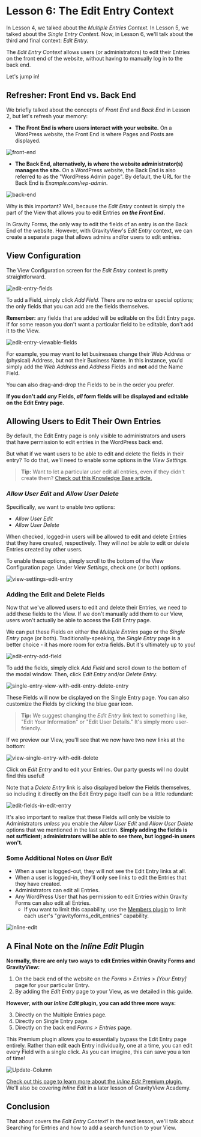 # Lesson 6: The Edit Entry Context

In Lesson 4, we talked about the *Multiple Entries Context.* In Lesson 5, we talked about the *Single Entry Context.* Now, in Lesson 6, we'll talk about the third and final context: *Edit Entry.*

The *Edit Entry Context* allows users (or administrators) to edit their Entries on the front end of the website, without having to manually log in to the back end.

Let's jump in!

## Refresher: Front End vs. Back End

We briefly talked about the concepts of *Front End* and *Back End* in Lesson 2, but let's refresh your memory:

- **The Front End is where users interact with your website.** On a WordPress website, the Front End is where Pages and Posts are displayed.

  

![front-end](./images/front-end.png)



- **The Back End, alternatively, is where the website administrator(s) manages the site.** On a WordPress website, the Back End is also referred to as the "WordPress Admin page". By default, the URL for the Back End is *Example.com/wp-admin*.

  

![back-end](./images/back-end.png)



Why is this important? Well, because the *Edit Entry* context is simply the part of the View that allows you to edit Entries ***on the Front End*.**

In Gravity Forms, the only way to edit the fields of an entry is on the Back End of the website. However, with GravityView's *Edit Entry* context, we can create a separate page that allows admins and/or users to edit entries.

## View Configuration

The View Configuration screen for the *Edit Entry* context is pretty straightforward.

![edit-entry-fields](./images/edit-entry-fields.png)

To add a Field, simply click *Add Field.* There are no extra or special options; the only fields that you can add are the fields themselves. 

**Remember:** any fields that are added will be editable on the Edit Entry page. If for some reason you don't want a particular field to be editable, don't add it to the View. 

![edit-entry-viewable-fields](./images/edit-entry-viewable-fields.png)

For example, you may want to let businesses change their Web Address or (physical) Address, but not their Business Name. In this instance, you'd simply add the *Web Address* and *Address* Fields and **not** add the Name Field. 

You can also drag-and-drop the Fields to be in the order you prefer.

**If you don't add *any* Fields, *all* form fields will be displayed and editable on the Edit Entry page.**



## Allowing Users to Edit Their Own Entries

By default, the Edit Entry page is only visible to administrators and users that have permission to edit entries in the WordPress back end.

But what if we want users to be able to edit and delete the fields in their entry? To do that, we'll need to enable some options in the *View Settings.*

> **Tip:** Want to let a particular user edit all entries, even if they didn't create them? [Check out this Knowledge Base article.](https://docs.gravityview.co/article/261-allowing-any-and-all-logged-in-user-to-edit-entries)



### *Allow User Edit* and *Allow User Delete*

Specifically, we want to enable two options:

- *Allow User Edit*
- *Allow User Delete*

When checked, logged-in users will be allowed to edit and delete Entries that they have created, respectively. They will *not* be able to edit or delete Entries created by other users.

To enable these options, simply scroll to the bottom of the View Configuration page. Under *View Settings*, check one (or both) options.



![view-settings-edit-entry](./images/view-settings-edit-entry.png)



### Adding the Edit and Delete Fields

Now that we've allowed users to edit and delete their Entries, we need to add these fields to the View. If we don't manually add them to our View, users won't actually be able to access the Edit Entry page.

We can put these Fields on either the *Multiple Entries* page or the *Single Entry* page (or both). Traditionally-speaking, the *Single Entry* page is a better choice - it has more room for extra fields. But it's ultimately up to you!



![edit-entry-add-field](./images/edit-entry-add-field.png)



To add the fields, simply click *Add Field* and scroll down to the bottom of the modal window. Then, click *Edit Entry* and/or *Delete Entry.*

![single-entry-view-with-edit-entry-delete-entry](./images/single-entry-view-with-edit-entry-delete-entry.png)

These Fields will now be displayed on the Single Entry page. You can also customize the Fields by clicking the blue gear icon.

> **Tip:** We suggest changing the *Edit Entry* link text to something like, "Edit Your Information" or "Edit User Details." It's simply more user-friendly.

If we preview our View, you'll see that we now have two new links at the bottom:

![view-single-entry-with-edit-delete](/Users/gravityview/Dropbox/GravityView/Academy/Book/book-academy/gitbook/view-single-entry-with-edit-delete.png)

Click on *Edit Entry* and to edit your Entries. Our party guests will no doubt find this useful!

Note that a *Delete Entry* link is also displayed below the Fields themselves, so including it directly on the Edit Entry page itself can be a little redundant:

![edit-fields-in-edit-entry](./images/edit-fields-in-edit-entry.png)

It's also important to realize that these Fields will only be visible to Administrators *unless* you enable the *Allow User Edit* and *Allow User Delete* options that we mentioned in the last section. **Simply adding the fields is not sufficient; administrators will be able to see them, but logged-in users won't.**

### Some Additional Notes on *User Edit*

- When a user is logged-out, they will not see the Edit Entry links at all.
- When a user is logged-in, they'll only see links to edit the Entries that they have created.
- Administrators can edit all Entries. 
- Any WordPress User that has permission to edit Entries within Gravity Forms can also edit all Entries.
  - If you want to limit this capability, use the [Members plugin](http://wordpress.org/plugins/members/) to limit each user's "gravityforms_edit_entries" capability.



![inline-edit](./images/inline-edit.png)



## A Final Note on the *Inline Edit* Plugin

**Normally, there are only two ways to edit Entries within Gravity Forms and GravityView:**

1. On the back end of the website on the *Forms > Entries > [Your Entry]* page for your particular Entry.
2. By adding the *Edit Entry* page to your View, as we detailed in this guide.

**However, with our *Inline Edit* plugin, you can add three more ways:** 

3. Directly on the Multiple Entries page.
4. Directly on Single Entry page.
5. Directly on the back end *Forms > Entries* page. 

This Premium plugin allows you to essentially bypass the Edit Entry page entirely. Rather than edit each Entry individually, one at a time, you can edit every Field with a single click. As you can imagine, this can save you a ton of time!

![Update-Column](./images/Update-Column.gif)



[Check out this page to learn more about the *Inline Edit* Premium plugin.](https://gravityview.co/extensions/gravityview-inline-edit/) We'll also be covering *Inline Edit* in a later lesson of GravityView Academy.

## Conclusion

That about covers the *Edit Entry Context!* In the next lesson, we'll talk about Searching for Entries and how to add a search function to your View.